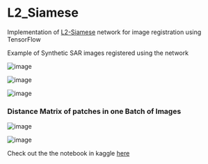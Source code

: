 # L2_Siamese
Implementation of [L2-Siamese](https://ieeexplore.ieee.org/document/9264687) network for image registration using TensorFlow 

Example of Synthetic SAR images registered using the network

![image](https://user-images.githubusercontent.com/62745203/162971504-3af349cf-ce2d-4c68-a21b-2025e2a16fc9.png)

![image](https://user-images.githubusercontent.com/62745203/162971710-4b10f95e-c6fd-49e3-af10-a4010cd00335.png)

![image](https://user-images.githubusercontent.com/62745203/162971783-17e46e25-9227-4ba3-835b-e706915666c9.png)

### Distance Matrix of patches in one Batch of Images

![image](https://user-images.githubusercontent.com/62745203/162972068-a0cf8dd2-3583-4998-9d95-42478258ce2b.png)

![image](https://user-images.githubusercontent.com/62745203/162972117-3b1d8180-571d-45f7-8302-fbf680d3f1da.png)


Check out the the notebook in kaggle [here](https://www.kaggle.com/code/javidtheimmortal/l2siamese-samemodality)
